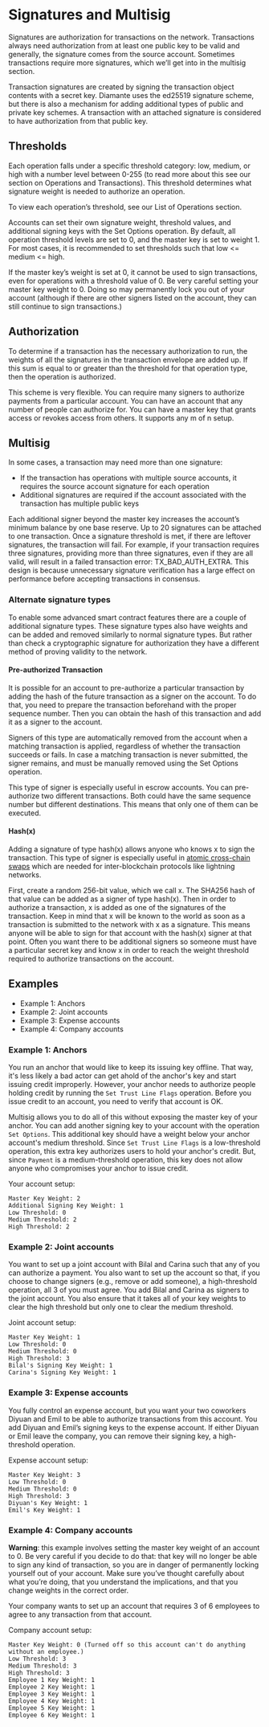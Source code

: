 # Signatures and Multisig

Signatures are authorization for transactions on the network. Transactions always need authorization from at least one public key to be valid and generally, the signature comes from the source account. Sometimes transactions require more signatures, which we’ll get into in the multisig section.

Transaction signatures are created by signing the transaction object contents with a secret key. Diamante uses the ed25519 signature scheme, but there is also a mechanism for adding additional types of public and private key schemes. A transaction with an attached signature is considered to have authorization from that public key.

## Thresholds

Each operation falls under a specific threshold category: low, medium, or high with a number level between 0-255 (to read more about this see our section on Operations and Transactions). This threshold determines what signature weight is needed to authorize an operation.

To view each operation’s threshold, see our List of Operations section.

Accounts can set their own signature weight, threshold values, and additional signing keys with the Set Options operation. By default, all operation threshold levels are set to 0, and the master key is set to weight 1. For most cases, it is recommended to set thresholds such that low <= medium <= high.

If the master key’s weight is set at 0, it cannot be used to sign transactions, even for operations with a threshold value of 0. Be very careful setting your master key weight to 0. Doing so may permanently lock you out of your account (although if there are other signers listed on the account, they can still continue to sign transactions.)

## Authorization

To determine if a transaction has the necessary authorization to run, the weights of all the signatures in the transaction envelope are added up. If this sum is equal to or greater than the threshold for that operation type, then the operation is authorized.

This scheme is very flexible. You can require many signers to authorize payments from a particular account. You can have an account that any number of people can authorize for. You can have a master key that grants access or revokes access from others. It supports any m of n setup.

## Multisig

In some cases, a transaction may need more than one signature:

- If the transaction has operations with multiple source accounts, it requires the source account signature for each operation
- Additional signatures are required if the account associated with the transaction has multiple public keys

Each additional signer beyond the master key increases the account’s minimum balance by one base reserve. Up to 20 signatures can be attached to one transaction. Once a signature threshold is met, if there are leftover signatures, the transaction will fail. For example, if your transaction requires three signatures, providing more than three signatures, even if they are all valid, will result in a failed transaction error: TX_BAD_AUTH_EXTRA. This design is because unnecessary signature verification has a large effect on performance before accepting transactions in consensus.

### Alternate signature types

To enable some advanced smart contract features there are a couple of additional signature types. These signature types also have weights and can be added and removed similarly to normal signature types. But rather than check a cryptographic signature for authorization they have a different method of proving validity to the network.

#### Pre-authorized Transaction

It is possible for an account to pre-authorize a particular transaction by adding the hash of the future transaction as a signer on the account. To do that, you need to prepare the transaction beforehand with the proper sequence number. Then you can obtain the hash of this transaction and add it as a signer to the account.

Signers of this type are automatically removed from the account when a matching transaction is applied, regardless of whether the transaction succeeds or fails. In case a matching transaction is never submitted, the signer remains, and must be manually removed using the Set Options operation.

This type of signer is especially useful in escrow accounts. You can pre-authorize two different transactions. Both could have the same sequence number but different destinations. This means that only one of them can be executed.

#### Hash(x)

Adding a signature of type hash(x) allows anyone who knows x to sign the transaction. This type of signer is especially useful in [atomic cross-chain swaps](https://en.bitcoin.it/wiki/Atomic_swap) which are needed for inter-blockchain protocols like lightning networks.

First, create a random 256-bit value, which we call x. The SHA256 hash of that value can be added as a signer of type hash(x). Then in order to authorize a transaction, x is added as one of the signatures of the transaction. Keep in mind that x will be known to the world as soon as a transaction is submitted to the network with x as a signature. This means anyone will be able to sign for that account with the hash(x) signer at that point. Often you want there to be additional signers so someone must have a particular secret key and know x in order to reach the weight threshold required to authorize transactions on the account.

## Examples

- Example 1: Anchors
- Example 2: Joint accounts
- Example 3: Expense accounts
- Example 4: Company accounts

### Example 1: Anchors

You run an anchor that would like to keep its issuing key offline. That way, it's less likely a bad actor can get ahold of the anchor's key and start issuing credit improperly. However, your anchor needs to authorize people holding credit by running the `Set Trust Line Flags` operation. Before you issue credit to an account, you need to verify that account is OK.

Multisig allows you to do all of this without exposing the master key of your anchor. You can add another signing key to your account with the operation `Set Options`. This additional key should have a weight below your anchor account's medium threshold. Since `Set Trust Line Flags` is a low-threshold operation, this extra key authorizes users to hold your anchor's credit. But, since `Payment` is a medium-threshold operation, this key does not allow anyone who compromises your anchor to issue credit.

Your account setup:

```
Master Key Weight: 2
Additional Signing Key Weight: 1
Low Threshold: 0
Medium Threshold: 2
High Threshold: 2
```

### Example 2: Joint accounts

You want to set up a joint account with Bilal and Carina such that any of you can authorize a payment. You also want to set up the account so that, if you choose to change signers (e.g., remove or add someone), a high-threshold operation, all 3 of you must agree. You add Bilal and Carina as signers to the joint account. You also ensure that it takes all of your key weights to clear the high threshold but only one to clear the medium threshold.

Joint account setup:

```
Master Key Weight: 1
Low Threshold: 0
Medium Threshold: 0
High Threshold: 3
Bilal's Signing Key Weight: 1
Carina's Signing Key Weight: 1
```

### Example 3: Expense accounts

You fully control an expense account, but you want your two coworkers Diyuan and Emil to be able to authorize transactions from this account. You add Diyuan and Emil’s signing keys to the expense account. If either Diyuan or Emil leave the company, you can remove their signing key, a high-threshold operation.

Expense account setup:

```
Master Key Weight: 3
Low Threshold: 0
Medium Threshold: 0
High Threshold: 3
Diyuan's Key Weight: 1
Emil's Key Weight: 1
```

### Example 4: Company accounts

**Warning**: this example involves setting the master key weight of an account to 0. Be very careful if you decide to do that: that key will no longer be able to sign any kind of transaction, so you are in danger of permanently locking yourself out of your account. Make sure you’ve thought carefully about what you’re doing, that you understand the implications, and that you change weights in the correct order.

Your company wants to set up an account that requires 3 of 6 employees to agree to any transaction from that account.

Company account setup:

```
Master Key Weight: 0 (Turned off so this account can't do anything without an employee.)
Low Threshold: 3
Medium Threshold: 3
High Threshold: 3
Employee 1 Key Weight: 1
Employee 2 Key Weight: 1
Employee 3 Key Weight: 1
Employee 4 Key Weight: 1
Employee 5 Key Weight: 1
Employee 6 Key Weight: 1
```
